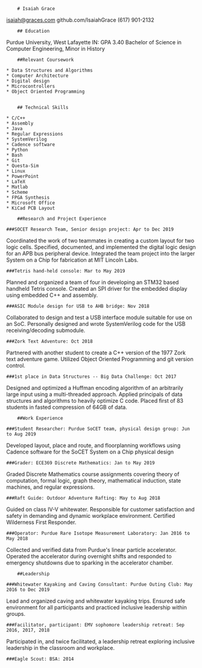         # Isaiah Grace
isaiah@graces.com
github.com/IsaiahGrace
(617) 901-2132

        ## Education
Purdue University, West Lafayette IN: GPA 3.40
Bachelor of Science in Computer Engineering, Minor in History

        ##Relevant Coursework
        
    * Data Structures and Algorithms
    * Computer Architecture
    * Digital design
    * Microcontrollers
    * Object Oriented Programming

    
        ## Technical Skills
        
    * C/C++
    * Assembly
    * Java
    * Regular Expressions
    * SystemVerilog
    * Cadence software
    * Python
    * Bash
    * Git
    * Questa-Sim
    * Linux
    * PowerPoint
    * LaTeX
    * Matlab
    * Scheme
    * FPGA Synthesis
    * Microsoft Office
    * KiCad PCB Layout
    
        ##Research and Project Experience
        
    ###SOCET Research Team, Senior design project: Apr to Dec 2019
Coordinated the work of two teammates in creating a custom layout for two logic cells. Specified, documented, and implemented the digital logic design for an APB bus peripheral device. Integrated the team project into the larger System on a Chip for fabrication at MIT Lincoln Labs.


    ###Tetris hand-held console: Mar to May 2019
Planned and organized a team of four in developing an STM32 based handheld Tetris console. Created an SPI driver for the embedded display using embedded C++ and assembly.


    ###ASIC Module design for USB to AHB bridge: Nov 2018
Collaborated to design and test a USB interface module suitable for use on an SoC. Personally designed and wrote SystemVerilog code for the USB receiving/decoding submodule.


    ###Zork Text Adventure: Oct 2018
Partnered with another student to create a C++ version of the 1977 Zork text adventure game. Utilized Object Oriented Programming and git version control.


    ###1st place in Data Structures -- Big Data Challenge: Oct 2017
Designed and optimized a Huffman encoding algorithm of an arbitrarily large input using a multi-threaded approach. Applied principals of data structures and algorithms to heavily optimize C code. Placed first of 83 students in fasted compression of 64GB of data.


        ##Work Experience
        
    ###Student Researcher: Purdue SoCET team, physical design group: Jun to Aug 2019
Developed layout, place and route, and floorplanning workflows using Cadence software for the SoCET System on a Chip physical design

        
    ###Grader: ECE369 Discrete Mathematics: Jan to May 2019
Graded Discrete Mathematics course assignments covering theory of computation, formal logic, graph theory, mathematical induction, state machines, and regular expressions.


    ###Raft Guide: Outdoor Adventure Rafting: May to Aug 2018
Guided on class IV-V whitewater. Responsible for customer satisfaction and safety in demanding and dynamic workplace environment. Certified Wilderness First Responder.


    ###Operator: Purdue Rare Isotope Measurement Laboratory: Jan 2016 to May 2018
Collected and verified data from Purdue's linear particle accelerator. Operated the accelerator during overnight shifts and responded to emergency shutdowns due to sparking in the accelerator chamber.


        ##Leadership
        
    ###Whitewater Kayaking and Caving Consultant: Purdue Outing Club: May 2016 to Dec 2019
Lead and organized caving and whitewater kayaking trips. Ensured safe environment for all participants and practiced inclusive leadership within groups.


    ###Facilitator, participant: EMV sophomore leadership retreat: Sep 2016, 2017, 2018
Participated in, and twice facilitated, a leadership retreat exploring inclusive leadership in the classroom and workplace.

    ###Eagle Scout: BSA: 2014
